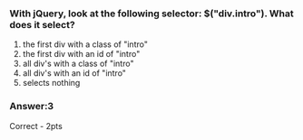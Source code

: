 ### With jQuery, look at the following selector: $("div.intro"). What does it select?

1. the first div with a class of "intro"
2. the first div with an id of "intro"
3. all div's with a class of "intro"
4. all div's with an id of "intro"
5. selects nothing

### Answer:3

Correct - 2pts

